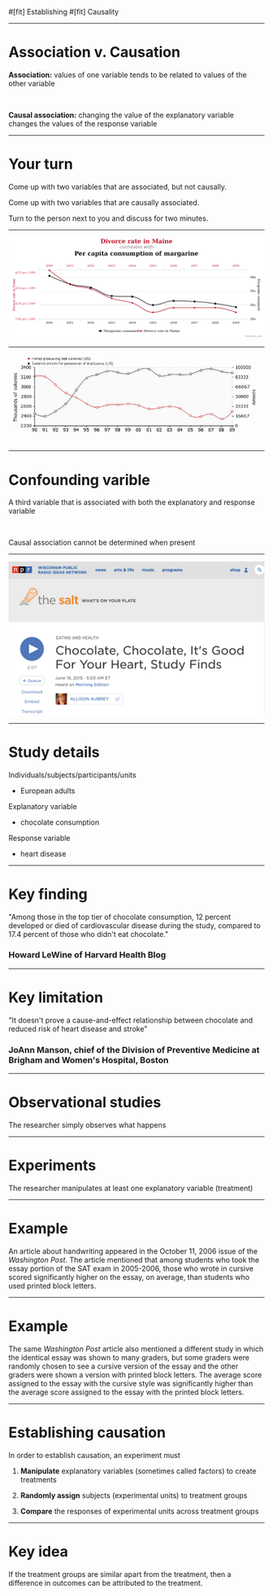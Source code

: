 #[fit] Establishing
#[fit] Causality

---

# Association v. Causation

**Association:** values of one variable tends to be related to values of the other variable

<br>

**Causal association:** changing the value of the explanatory variable changes the values of the response variable

---

# Your turn

Come up with two variables that are associated, but not causally.  <br>

Come up with two variables that are causally associated.  <br>

Turn to the person next to you and discuss for two minutes. 

---

![fit](06-causality/margarine.png)

---

![fit](06-causality/bees.png)

---

# Confounding varible

A third variable that is associated with both the explanatory and response variable

<br>

Causal association cannot be determined when present

---

![](06-causality/chocolate-study.png)

---

# Study details

Individuals/subjects/participants/units 

- European adults

Explanatory variable

- chocolate consumption

Response variable

- heart disease

---

# Key finding

"Among those in the top tier of chocolate consumption, 12 percent developed or died of cardiovascular disease during the study, compared to 17.4 percent of those who didn't eat chocolate."

### Howard LeWine of Harvard Health Blog

---

# Key limitation

"It doesn't prove a cause-and-effect relationship between chocolate and reduced risk of heart disease and stroke" 

### JoAnn Manson, chief of the Division of Preventive Medicine at Brigham and Women's Hospital, Boston

---

# Observational studies

The researcher simply observes what happens

---

# Experiments

The researcher manipulates at least one explanatory variable (treatment)


---

# Example

An article about handwriting appeared in the October 11, 2006 issue of the *Washington Post*. The article mentioned that among students who took the essay portion of the SAT exam in 2005-2006, those who wrote in cursive scored significantly higher on the essay, on average, than students who used printed block letters.


---

# Example

The same *Washington Post* article also mentioned a different study in which the identical essay was shown to many graders, but some graders were randomly chosen to see a cursive version of the essay and the other graders were shown a version with printed block letters. The average score assigned to the essay with the cursive style was significantly higher than the average score assigned to the essay with the printed block letters.

---

# Establishing causation

In order to establish causation, an experiment must

1. **Manipulate** explanatory variables (sometimes called factors) to create treatments <br>

2. **Randomly assign** subjects (experimental units) to treatment groups <br>

3. **Compare** the responses of experimental units across treatment groups

---

# Key idea

If the treatment groups are similar apart from the treatment, then a difference in outcomes can be attributed to the treatment.